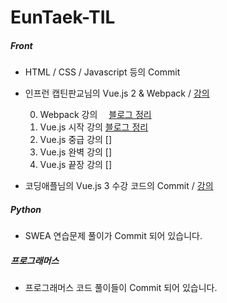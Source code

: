 # EunTaek-TIL

##### Front <br/>
- HTML / CSS / Javascript 등의 Commit
- 인프런 캡틴판교님의 Vue.js 2 & Webpack / [강의](https://www.inflearn.com/roadmaps/3)

  <div>
  
  0. Webpack 강의　   [블로그 정리](https://velog.io/@euntaek419/Webpack)
  1. Vue.js 시작 강의 [블로그 정리](https://velog.io/@euntaek419/Vue.js-%EC%8B%9C%EC%9E%91%ED%95%98%EA%B8%B0-vs5nlaif)
  2. Vue.js 중급 강의 []
  3. Vue.js 완벽 강의 []
  4. Vue.js 끝장 강의 []

  </div>

- 코딩애플님의 Vue.js 3 수강 코드의 Commit / [강의](https://codingapple.com/course/vue-js/) <br/>

##### Python <br/>
- SWEA 연습문제 풀이가 Commit 되어 있습니다.

##### 프로그래머스 <br/>
- 프로그래머스 코드 풀이들이 Commit 되어 있습니다.
